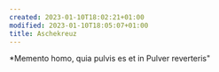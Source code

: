 ```yaml
---
created: 2023-01-10T18:02:21+01:00
modified: 2023-01-10T18:05:07+01:00
title: Aschekreuz
---
```


*Memento homo, quia pulvis es et in Pulver reverteris"
